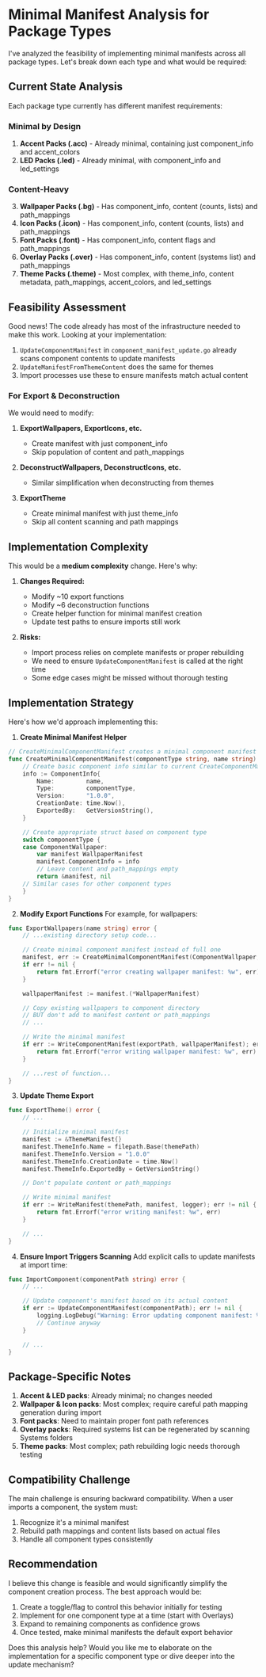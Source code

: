 # Minimal Manifest Analysis for Package Types

I've analyzed the feasibility of implementing minimal manifests across all package types. Let's break down each type and what would be required:

## Current State Analysis

Each package type currently has different manifest requirements:

### Minimal by Design
1. **Accent Packs (.acc)** - Already minimal, containing just component_info and accent_colors
2. **LED Packs (.led)** - Already minimal, with component_info and led_settings

### Content-Heavy
3. **Wallpaper Packs (.bg)** - Has component_info, content (counts, lists) and path_mappings
4. **Icon Packs (.icon)** - Has component_info, content (counts, lists) and path_mappings
5. **Font Packs (.font)** - Has component_info, content flags and path_mappings
6. **Overlay Packs (.over)** - Has component_info, content (systems list) and path_mappings
7. **Theme Packs (.theme)** - Most complex, with theme_info, content metadata, path_mappings, accent_colors, and led_settings

## Feasibility Assessment

Good news! The code already has most of the infrastructure needed to make this work. Looking at your implementation:

1. `UpdateComponentManifest` in `component_manifest_update.go` already scans component contents to update manifests
2. `UpdateManifestFromThemeContent` does the same for themes
3. Import processes use these to ensure manifests match actual content

### For Export & Deconstruction

We would need to modify:

1. **ExportWallpapers, ExportIcons, etc.**
    - Create manifest with just component_info
    - Skip population of content and path_mappings

2. **DeconstructWallpapers, DeconstructIcons, etc.**
    - Similar simplification when deconstructing from themes

3. **ExportTheme**
    - Create minimal manifest with just theme_info
    - Skip all content scanning and path mappings

## Implementation Complexity

This would be a **medium complexity** change. Here's why:

1. **Changes Required:**
    - Modify ~10 export functions
    - Modify ~6 deconstruction functions
    - Create helper function for minimal manifest creation
    - Update test paths to ensure imports still work

2. **Risks:**
    - Import process relies on complete manifests or proper rebuilding
    - We need to ensure `UpdateComponentManifest` is called at the right time
    - Some edge cases might be missed without thorough testing

## Implementation Strategy

Here's how we'd approach implementing this:

1. **Create Minimal Manifest Helper**
```go
// CreateMinimalComponentManifest creates a minimal component manifest with just component_info
func CreateMinimalComponentManifest(componentType string, name string) (interface{}, error) {
    // Create basic component info similar to current CreateComponentManifest
    info := ComponentInfo{
        Name:         name,
        Type:         componentType,
        Version:      "1.0.0",
        CreationDate: time.Now(),
        ExportedBy:   GetVersionString(),
    }

    // Create appropriate struct based on component type
    switch componentType {
    case ComponentWallpaper:
        var manifest WallpaperManifest
        manifest.ComponentInfo = info
        // Leave content and path_mappings empty
        return &manifest, nil
    // Similar cases for other component types
    }
}
```

2. **Modify Export Functions**
   For example, for wallpapers:
```go
func ExportWallpapers(name string) error {
    // ...existing directory setup code...

    // Create minimal component manifest instead of full one
    manifest, err := CreateMinimalComponentManifest(ComponentWallpaper, name)
    if err != nil {
        return fmt.Errorf("error creating wallpaper manifest: %w", err)
    }

    wallpaperManifest := manifest.(*WallpaperManifest)

    // Copy existing wallpapers to component directory
    // BUT don't add to manifest content or path_mappings
    // ...

    // Write the minimal manifest
    if err := WriteComponentManifest(exportPath, wallpaperManifest); err != nil {
        return fmt.Errorf("error writing wallpaper manifest: %w", err)
    }

    // ...rest of function...
}
```

3. **Update Theme Export**
```go
func ExportTheme() error {
    // ...

    // Initialize minimal manifest
    manifest := &ThemeManifest{}
    manifest.ThemeInfo.Name = filepath.Base(themePath)
    manifest.ThemeInfo.Version = "1.0.0"
    manifest.ThemeInfo.CreationDate = time.Now()
    manifest.ThemeInfo.ExportedBy = GetVersionString()

    // Don't populate content or path_mappings

    // Write minimal manifest
    if err := WriteManifest(themePath, manifest, logger); err != nil {
        return fmt.Errorf("error writing manifest: %w", err)
    }

    // ...
}
```

4. **Ensure Import Triggers Scanning**
   Add explicit calls to update manifests at import time:
```go
func ImportComponent(componentPath string) error {
    // ...

    // Update component's manifest based on its actual content
    if err := UpdateComponentManifest(componentPath); err != nil {
        logging.LogDebug("Warning: Error updating component manifest: %v", err)
        // Continue anyway
    }

    // ...
}
```

## Package-Specific Notes

1. **Accent & LED packs**: Already minimal; no changes needed
2. **Wallpaper & Icon packs**: Most complex; require careful path mapping generation during import
3. **Font packs**: Need to maintain proper font path references
4. **Overlay packs**: Required systems list can be regenerated by scanning Systems folders
5. **Theme packs**: Most complex; path rebuilding logic needs thorough testing

## Compatibility Challenge

The main challenge is ensuring backward compatibility. When a user imports a component, the system must:

1. Recognize it's a minimal manifest
2. Rebuild path mappings and content lists based on actual files
3. Handle all component types consistently

## Recommendation

I believe this change is feasible and would significantly simplify the component creation process. The best approach would be:

1. Create a toggle/flag to control this behavior initially for testing
2. Implement for one component type at a time (start with Overlays)
3. Expand to remaining components as confidence grows
4. Once tested, make minimal manifests the default export behavior

Does this analysis help? Would you like me to elaborate on the implementation for a specific component type or dive deeper into the update mechanism?